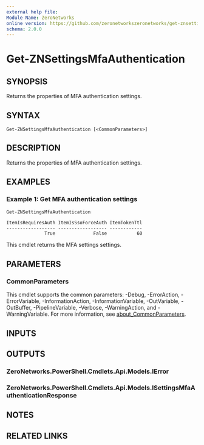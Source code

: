 ```yaml
---
external help file:
Module Name: ZeroNetworks
online version: https://github.com/zeronetworkszeronetworks/get-znsettingsmfaauthentication
schema: 2.0.0
---
```


# Get-ZNSettingsMfaAuthentication

## SYNOPSIS
Returns the properties of MFA authentication settings.

## SYNTAX

```
Get-ZNSettingsMfaAuthentication [<CommonParameters>]
```

## DESCRIPTION
Returns the properties of MFA authentication settings.

## EXAMPLES

### Example 1: Get MFA authentication settings
```powershell
Get-ZNSettingsMfaAuthentication
```

```output
ItemIsRequiresAuth ItemIsSsoForceAuth ItemTokenTtl
------------------ ------------------ ------------
              True              False           60
```

This cmdlet returns the MFA settings settings.

## PARAMETERS

### CommonParameters
This cmdlet supports the common parameters: -Debug, -ErrorAction, -ErrorVariable, -InformationAction, -InformationVariable, -OutVariable, -OutBuffer, -PipelineVariable, -Verbose, -WarningAction, and -WarningVariable. For more information, see [about_CommonParameters](http://go.microsoft.com/fwlink/?LinkID=113216).

## INPUTS

## OUTPUTS

### ZeroNetworks.PowerShell.Cmdlets.Api.Models.IError

### ZeroNetworks.PowerShell.Cmdlets.Api.Models.ISettingsMfaAuthenticationResponse

## NOTES

## RELATED LINKS

